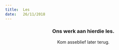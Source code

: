 ```yaml
---
title:  Les
date:   26/11/2018
---
```


### <center>Ons werk aan hierdie les.</center>
<center>Kom asseblief later terug.</center>